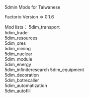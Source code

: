 5dmin Mods for Taiwanese 

Factorio Version => 0.1.6

Mod lists：
5dim_transport       
5dim_trade           
5dim_resources       
5dim_ores            
5dim_mining          
5dim_nuclear         
5dim_module          
5dim_energy          
5dim_infiniteresearch
5dim_equipment       
5dim_decoration      
5dim_botrecaller     
5dim_automatization  
5dim_autofill        